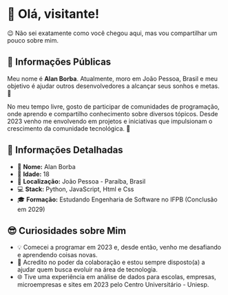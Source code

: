 # 👋 Olá, visitante! 
 
😉 Não sei exatamente como você chegou aqui, mas vou compartilhar um pouco sobre mim.  
 
## 🌟 Informações Públicas 
 
Meu nome é **Alan Borba**. Atualmente, moro em João Pessoa, Brasil e meu objetivo é ajudar outros desenvolvedores a alcançar seus sonhos e metas. 🚀 
 
No meu tempo livre, gosto de participar de comunidades de programação, onde aprendo e compartilho conhecimento sobre diversos tópicos. Desde 2023 venho me envolvendo em projetos e iniciativas que impulsionam o crescimento da comunidade tecnológica. 🤝 
 
## 📝 Informações Detalhadas 
 
 
- 👤 **Nome:** Alan Borba    
- 🎂 **Idade:** 18   
- 📍 **Localização:** João Pessoa - Paraíba, Brasil    
- 💻 **Stack:** Python, JavaScript, Html e Css      
- 🎓 **Formação:** Estudando Engenharia de Software no IFPB (Conclusão em 2029)
 
## 😎 Curiosidades sobre Mim 
  
- 💡 Comecei a programar em 2023 e, desde então, venho me desafiando e aprendendo coisas novas.    
- 🤗 Acredito no poder da colaboração e estou sempre disposto(a) a ajudar quem busca evoluir na área de tecnologia.    
- 🌐 Tive uma experiência em análise de dados para escolas, empresas, microempresas e sites em 2023 pelo Centro Universitário - Uniesp. 
